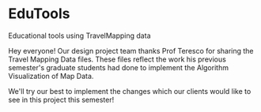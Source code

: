 # EduTools
Educational tools using TravelMapping data

Hey everyone! Our design project team thanks Prof Teresco for sharing the Travel Mapping Data files. These files reflect the work his previous semester's graduate students had done to implement the Algorithm Visualization of Map Data.

We'll try our best to implement the changes which our clients would like to see in this project this semester!
